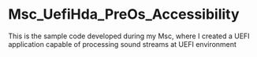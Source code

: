 # Msc_UefiHda_PreOs_Accessibility
This is the sample code developed during my Msc, where I created a UEFI application capable of processing sound streams at UEFI environment
